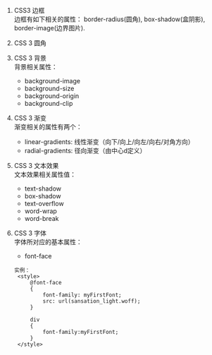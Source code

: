 1. CSS3 边框<br>
边框有如下相关的属性： border-radius(圆角), box-shadow(盒阴影), border-image(边界图片).

2. CSS 3 圆角<br>

3.  CSS 3 背景<br>
背景相关属性：
    - background-image
    - background-size
    - background-origin
    - background-clip

4. CSS 3 渐变<br>
   渐变相关的属性有两个：
   - linear-gradients: 线性渐变（向下/向上/向左/向右/对角方向）
   - radial-gradients: 径向渐变（由中心d定义）

5. CSS 3 文本效果<br>
   文本效果相关属性值：
   - text-shadow
   - box-shadow
   - text-overflow
   - word-wrap
   - word-break

6. CSS 3 字体<br>
   字体所对应的基本属性：   
   - font-face
   ```
   实例：
    <style> 
        @font-face
        {
            font-family: myFirstFont;
            src: url(sansation_light.woff);
        }

        div
        {
            font-family:myFirstFont;
        }
    </style>
   ```
